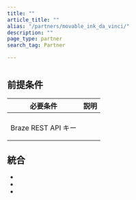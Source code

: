 ```yaml
---
title: ""
article_title: ""
alias: "/partners/movable_ink_da_vinci/"
description: ""
page_type: partner
search_tag: Partner

---
```


# 

> 

## 前提条件

| 必要条件 | 説明 |
|------------|-------------|
|  |  |
|  |  |
| Braze REST API キー | <br><br>|
|  |  |


## 統合





- 
- 
- 
